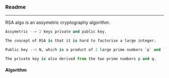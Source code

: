 ### Readme

---

RSA algo is an assymetric cryptography algorithm.


```py
Assymetric --> 2 keys private and public key.

The concept of RSA is that it is hard to factorise a large integer.

Public key --> N, which is a product of 2 large prime numbers `p` and `q`.

The private key is also derived from the two prime numbers p and q.
```

#### Algorithm




